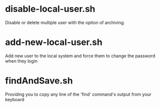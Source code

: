 # disable-local-user.sh

Disable or delete multiple user with the option of archiving.


# add-new-local-user.sh

Add new user to the local system and force them to change the password when they login


# findAndSave.sh

Providing you to copy any line of the 'find' command's output from your keyboard

